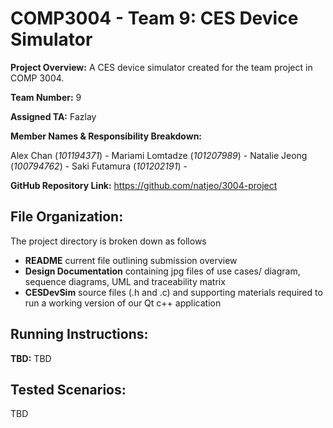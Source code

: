 # COMP3004 - Team 9: CES Device Simulator
**Project Overview:** A CES device simulator created for the team project in COMP 3004.

**Team Number:** 9

**Assigned TA:** Fazlay

**Member Names & Responsibility Breakdown:** 

Alex Chan  (*101194371*) - 
Mariami Lomtadze (*101207989*) - 
Natalie Jeong (*100794762*) - 
Saki Futamura (*101202191*) - 

**GitHub Repository Link:** https://github.com/natjeo/3004-project

## File Organization:

The project directory is broken down as follows

- **README** current file outlining submission overview
- **Design Documentation** containing jpg files of use cases/ diagram, sequence diagrams, UML and traceability matrix
- **CESDevSim** source files (.h and .c) and supporting materials required to run a working version of our Qt c++ application

## Running Instructions:

**TBD:**
TBD

## Tested Scenarios:

TBD
